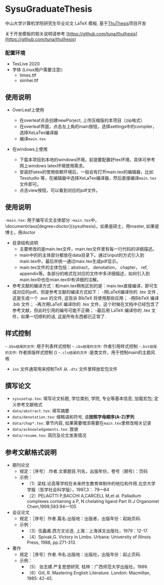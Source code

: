 # SysuGraduateThesis

中山大学计算机学院研究生毕业论文 LaTeX 模板, 基于[ThuThesis](https://github.com/tuna/thuthesis)项目开发

关于开发模板的相关说明请参考 [https://github.com/tuna/thuthesis](https://github.com/tuna/thuthesis)

### 配置环境  
- TexLive 2020  
- 字体 (Linux用户需要注意):   
    - times.ttf  
    - simhei.ttf  


## 使用说明 
- OverLeaf上使用
	- 在overleaf点击创建newPorject, 上传压缩版的本项目（zip格式）
	- 在overleaf界面，点击左上角的main按钮，选择settings中的compiler， 选择XeLaTex编译器
	- 编译`main.tex`
	
- 在windows上使用
	- 下载本项目到本地的windows环境，前提要配置好tex环境，具体可参考网上windows latex环境使用需求。
	- 安装好latex的使用依赖环境后，一般会有打开main.tex的编辑器，比如Texstudio 等，在编辑器中选择XeLaTex编译器，然后直接编译`main.tex`文件即可。
	- 点击view按钮，可以看到对应的pdf文件。



## 使用说明 
-`main.tex`: 用于编写论文主体部分
	-`main.tex`中，\documentclass[degree=doctor]{sysuthesis}，如果是硕士，用master, 如果是博士，用doctor
- 目录结构说明
	- 主要修改的是main.tex文件，main.tex文件里有每一行代码的详细描述。
	- main中的的主体部分都放在data目录下。通过\input的方式引入到main.tex中，最后并统一通过maix.tex生成pdf显示。
	- main.tex文件的主体包括：abstract， denotation， chapter， ref, appendix等。各部分的格式在对应的文件中多详细描述，如何引入到main.tex中也在mian.tex中有详细的注解。
- 参考文献的编译方式：和main.tex稍有区别的是：maix.tex直接编译，即可生成对应的pdf。但是参考文献的编译方式如下：
	-用LaTeX编译你的 .tex 文件 , 这是生成一个 .aux 的文件, 这告诉 BibTeX 将使用那些应用；
	-用BibTeX 编译 .bib 文件；
	-再次用LaTeX 编译你的 .tex 文件，这个时候在文档中已经包含了参考文献，但此时引用的编号可能不正确；
	-最后用 LaTeX 编译你的 .tex 文件，如果一切顺利的话, 这是所有东西都已正常了.


## 样式控制
-`.bbx结尾的文件`: 用于列表样式控制
-`.cbx结尾的文件`: 作者引用样式控制
-`.bst结尾的文件`: 作者排版样式控制 ()
-`.cls结尾的文件` :是类文件，用于控制main的主题风格
- `ins` 文件通常用来控制TeX 从 `.dtx` 文件里释放宏包文件




## 撰写论文  
- `sysusetup.tex`: 填写论文标题, 学位类别, 学院, 专业等基本信息; 加载宏包; 定义参考文献格式  
- `data/abstract.tex`: 填写摘要  
- `data/denotation.tex`: 缩略语和符号, 请**按照字母顺序(A-Z)罗列**  
- `data/chap*.tex`: 章节内容, 如果需要增添需要在`main.tex`里修改相关记录  
- `data/acknowledgements.tex`: 致谢  
- `data/resume.tex`: 简历及论文发表情况  


## 参考文献格式说明 
- 期刊论文
	- 规定：［序号］.作者.文章题目.刊名，出版年份，卷号（期号）：页码
	- 示例：
		- 〔1〕梁柱.论高等学校在未来终生教育体制中的地位和作用.北京大学学报（哲学社会科学版），1997,3： 79—84
		- 〔2〕PELAGTTI P,BACCHI A,CARCELL M,et al. Palladium complexes containing a P, N chelating ligand Part Ⅲ.J Organomet Chem,1999,583:94—105
- 会议论文
	- 规定：［序号］作者.篇名.出版地：出版者，出版年份：起始页码. 
	- 示例：
		- 〔3〕伍蠡甫.西方文论选. 上海：上海译文出版社，1979：12-17.
		- 〔4〕Spivak,G. Victory in Limbo. Urbana: University of Illinois Press, 1988, pp.271-313.
- 著作
	- 规定：［序号］作者.书名.出版地：出版社，出版年份：起止页码.
	- 示例：
		- 〔5〕 张志建.严复思想研究. 桂林：广西师范大学出版社，1989.
		- 〔6〕Gill, R. Mastering English Literature. London: Macmillan, 1985: 42-45.


